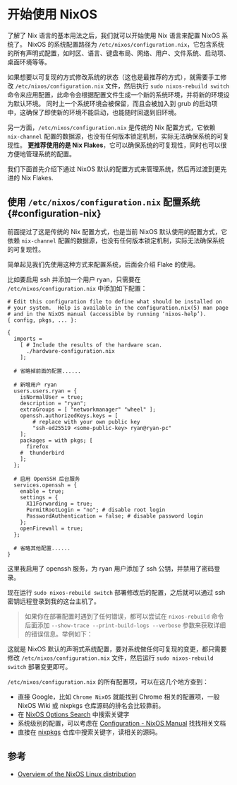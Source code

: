 # 开始使用 NixOS

了解了 Nix 语言的基本用法之后，我们就可以开始使用 Nix 语言来配置 NixOS 系统了。
NixOS 的系统配置路径为 `/etc/nixos/configuration.nix`，它包含系统的所有声明式配置，如时区、语言、键盘布局、网络、用户、文件系统、启动项、桌面环境等等。

如果想要以可复现的方式修改系统的状态（这也是最推荐的方式），就需要手工修改 `/etc/nixos/configuration.nix` 文件，然后执行 `sudo nixos-rebuild switch` 命令来应用配置，此命令会根据配置文件生成一个新的系统环境，并将新的环境设为默认环境。
同时上一个系统环境会被保留，而且会被加入到 grub 的启动项中，这确保了即使新的环境不能启动，也能随时回退到旧环境。

另一方面，`/etc/nixos/configuration.nix` 是传统的 Nix 配置方式，它依赖 `nix-channel` 配置的数据源，也没有任何版本锁定机制，实际无法确保系统的可复现性。
**更推荐使用的是 Nix Flakes**，它可以确保系统的可复现性，同时也可以很方便地管理系统的配置。

我们下面首先介绍下通过 NixOS 默认的配置方式来管理系统，然后再过渡到更先进的 Nix Flakes.

## 使用 `/etc/nixos/configuration.nix` 配置系统 {#configuration-nix}

前面提过了这是传统的 Nix 配置方式，也是当前 NixOS 默认使用的配置方式，它依赖 `nix-channel` 配置的数据源，也没有任何版本锁定机制，实际无法确保系统的可复现性。

简单起见我们先使用这种方式来配置系统，后面会介绍 Flake 的使用。

比如要启用 ssh 并添加一个用户 ryan，只需要在 `/etc/nixos/configuration.nix` 中添加如下配置：

```nix{14-38}
# Edit this configuration file to define what should be installed on
# your system.  Help is available in the configuration.nix(5) man page
# and in the NixOS manual (accessible by running ‘nixos-help’).
{ config, pkgs, ... }:

{
  imports =
    [ # Include the results of the hardware scan.
      ./hardware-configuration.nix
    ];

  # 省略掉前面的配置......

  # 新增用户 ryan
  users.users.ryan = {
    isNormalUser = true;
    description = "ryan";
    extraGroups = [ "networkmanager" "wheel" ];
    openssh.authorizedKeys.keys = [
        # replace with your own public key
        "ssh-ed25519 <some-public-key> ryan@ryan-pc"
    ];
    packages = with pkgs; [
      firefox
    #  thunderbird
    ];
  };

  # 启用 OpenSSH 后台服务
  services.openssh = {
    enable = true;
    settings = {
      X11Forwarding = true;
      PermitRootLogin = "no"; # disable root login
      PasswordAuthentication = false; # disable password login
    };
    openFirewall = true;
  };

  # 省略其他配置......
}
```

这里我启用了 openssh 服务，为 ryan 用户添加了 ssh 公钥，并禁用了密码登录。

现在运行 `sudo nixos-rebuild switch` 部署修改后的配置，之后就可以通过 ssh 密钥远程登录到我的这台主机了。

> 如果你在部署配置时遇到了任何错误，都可以尝试在 `nixos-rebuild` 命令后面添加 `--show-trace --print-build-logs --verbose` 参数来获取详细的错误信息。举例如下：

这就是 NixOS 默认的声明式系统配置，要对系统做任何可复现的变更，都只需要修改 `/etc/nixos/configuration.nix` 文件，然后运行 `sudo nixos-rebuild switch` 部署变更即可。

`/etc/nixos/configuration.nix` 的所有配置项，可以在这几个地方查到：

- 直接 Google，比如 `Chrome NixOS` 就能找到 Chrome 相关的配置项，一般 NixOS Wiki 或 nixpkgs 仓库源码的排名会比较靠前。
- 在 [NixOS Options Search](https://search.nixos.org/options) 中搜索关键字
- 系统级别的配置，可以考虑在 [Configuration - NixOS Manual](https://nixos.org/manual/nixos/unstable/index.html#ch-configuration) 找找相关文档
- 直接在 [nixpkgs](https://github.com/NixOS/nixpkgs) 仓库中搜索关键字，读相关的源码。

## 参考

- [Overview of the NixOS Linux distribution](https://nixos.wiki/wiki/Overview_of_the_NixOS_Linux_distribution)
